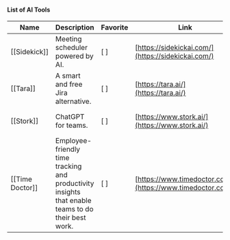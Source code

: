 #### List of AI Tools

|Name|Description|Favorite|Link|![](https://www.notion.so/icons/tag_gray.svg)Tags|
|---|---|---|---|---|
|[[Sidekick]]|Meeting scheduler powered by AI.|[ ]|[https://sidekickai.com/](https://sidekickai.com/)|Productivity|
|[[Tara]]|A smart and free Jira alternative.|[ ]|[https://tara.ai/](https://tara.ai/)|Productivity|
|[[Stork]]|ChatGPT for teams.|[ ]|[https://www.stork.ai/](https://www.stork.ai/)|Copywriting, Note Taking, Productivity|
|[[Time Doctor]]|Employee-friendly time tracking and productivity insights that enable teams to do their best work.|[ ]|[https://www.timedoctor.com/](https://www.timedoctor.com/)|Productivity|